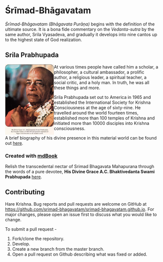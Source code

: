 # Śrīmad-Bhāgavatam

*Śrīmad-Bhāgavatam (Bhāgavata Purāṇa)* begins with the definition of the ultimate source. It is a bona fide commentary on the *Vedanta-sutra* by the same author, Srila Vyasadeva, and gradually it develops into nine cantos up to the highest state of God realization.

## Srila Prabhupada
<img align="left" width="160" height="230" src="sriprabhupada.png">

At various times people have called him a scholar, a philosopher, a cultural ambassador, a prolific author, a religious leader, a spiritual teacher, a social critic, and a holy man. In truth, he was all these things and more.

Srila Prabhupada set out to America in 1965 and established the International Society for Krishna Consciousness at the age of sixty-nine. He travelled around the world fourteen times, established more than 100 temples of Krishna and initiated more than 10000 disciples into Krishna consciousness.

A brief biography of his divine presence in this material world can be found out [here](https://krishna.org/srila-prabhupada-a-brief-biography/).

### Created with [mdBook](https://github.com/rust-lang-nursery/mdBook)
Relish the transcedental nectar of Srimad Bhagavata Mahapurana through the words of a pure devotee, __His Divine Grace A.C. Bhaktivedanta Swami Prabhupada__ [here](https://srimad-bhagavatam.github.io/).

## Contributing
Hare Krishna. Bug reports and pull requests are welcome on GitHub at https://github.com/srimad-bhagavatam/srimad-bhagavatam.github.io. For major changes, please open an issue first to discuss what you would like to change.

To submit a pull request -

1. Fork/clone the repository.
2. Develop.
3. Create a new branch from the master branch.
4. Open a pull request on Github describing what was fixed or added.

